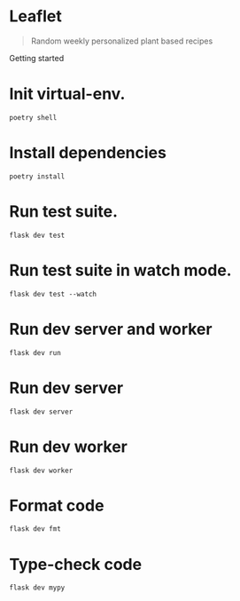 # Leaflet

> Random weekly personalized plant based recipes

Getting started

# Init virtual-env.

```
poetry shell
```

# Install dependencies 

```
poetry install
```

# Run test suite. 
```
flask dev test 
```

# Run test suite in watch mode.
```
flask dev test --watch
```

# Run dev server and worker

```
flask dev run
```

# Run dev server 
```
flask dev server
```

# Run dev worker 
```
flask dev worker 
```

# Format code
```
flask dev fmt 
```

# Type-check code
```
flask dev mypy
```
